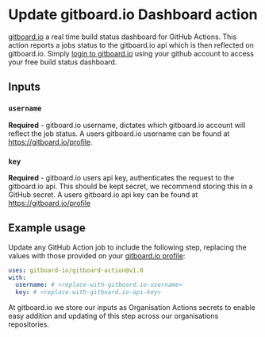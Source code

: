 # Update gitboard.io Dashboard action

[gitboard.io](https://gitboard.io/) a real time build status dashboard for GitHub Actions.
This action reports a jobs status to the gitboard.io api which is then reflected on gitboard.io.
Simply [login to gitboard.io](https://gitboard.io/login) using your github account to access your free build status dashboard. 

## Inputs

### `username`

**Required** -  gitboard.io username, dictates which gitboard.io account will reflect the job status. A users gitboard.io username can be found at https://gitboard.io/profile.

### `key`

**Required** -  gitboard.io users api key, authenticates the request to the gitboard.io api. This should be kept secret, we recommend storing this in a GitHub secret. A users gitboard.io api key can be found at https://gitboard.io/profile

## Example usage

Update any GitHub Action job to include the following step, replacing the values with those provided on your [gitboard.io profile](https://gitboard.io/profile):

```yaml
uses: gitboard-io/gitboard-action@v1.0
with:
  username: # <replace-with-gitboard.io-username>
  key: # <replace-with-gitboard.io-api-key>
```

At gitboard.io we store our inputs as Organisation Actions secrets to enable easy addition and updating of this step across our organisations repositories. 